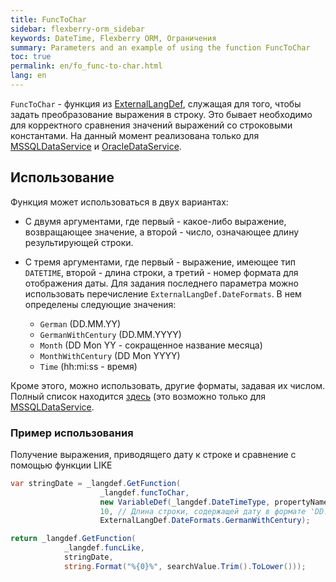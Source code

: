 ```yaml
---
title: FuncToChar
sidebar: flexberry-orm_sidebar
keywords: DateTime, Flexberry ORM, Ограничения
summary: Parameters and an example of using the function FuncToChar
toc: true
permalink: en/fo_func-to-char.html
lang: en
---
```


`FuncToChar` - функция из [ExternalLangDef](fo_external-lang-def.html), служащая для того, чтобы задать преобразование выражения в строку. Это бывает необходимо для корректного сравнения значений выражений со строковыми константами. На данный момент реализована только для [MSSQLDataService](fo_mssql-data-service.html) и [OracleDataService](fo_oracle-data-service.html).

## Использование

Функция может использоваться в двух вариантах:

* С двумя аргументами, где первый - какое-либо выражение, возвращающее значение, а второй - число, означающее длину результирующей строки.
* С тремя аргументами, где первый - выражение, имеющее тип `DATETIME`, второй - длина строки, а третий - номер формата для отображения даты. Для задания последнего параметра можно использовать перечисление `ExternalLangDef.DateFormats`. В нем определены следующие значения:

    * `German` (DD.MM.YY)
    * `GermanWithCentury` (DD.MM.YYYY)
    * `Month` (DD Mon YY - сокращенное название месяца)
    * `MonthWithCentury` (DD Mon YYYY)
    * `Time` (hh:mi:ss - время)

Кроме этого, можно использовать, другие форматы, задавая их числом. Полный список находится [здесь](http://msdn.microsoft.com/ru-ru/library/ms187928.aspx) (это возможно только для [MSSQLDataService](fo_mssql-data-service.html).

### Пример использования

Получение выражения, приводящего дату к строке и сравнение с помощью функции LIKE

```csharp
var stringDate = _langdef.GetFunction(
					_langdef.funcToChar, 
					new VariableDef(_langdef.DateTimeType, propertyName),
					10, // Длина строки, содержащей дату в формате 'DD.MM.YYYY'
					ExternalLangDef.DateFormats.GermanWithCentury);

return _langdef.GetFunction(
			_langdef.funcLike,
			stringDate,
			string.Format("%{0}%", searchValue.Trim().ToLower()));
```
